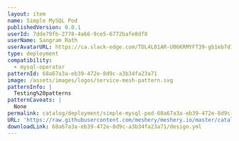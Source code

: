 ```yaml
---
layout: item
name: Simple MySQL Pod
publishedVersion: 0.0.1
userId: 7dde79fb-2778-4a66-9ce5-6772bafe8df8
userName: Sangram Rath
userAvatarURL: https://ca.slack-edge.com/TDL4L01AR-U06KRMYFT39-gb1eb7d163d5-512
type: deployment
compatibility:
  - mysql-operator
patternId: 68a67a3a-eb39-472e-8d9c-a3b34fa23a71
image: /assets/images/logos/service-mesh-pattern.svg
patternInfo: |
  Testing%20patterns
patternCaveats: |
  None
permalink: catalog/deployment/simple-mysql-pod-68a67a3a-eb39-472e-8d9c-a3b34fa23a71.html
URL: 'https://raw.githubusercontent.com/meshery/meshery.io/master/catalog/68a67a3a-eb39-472e-8d9c-a3b34fa23a71/0.0.1/design.yml'
downloadLink: 68a67a3a-eb39-472e-8d9c-a3b34fa23a71/design.yml
---
```

